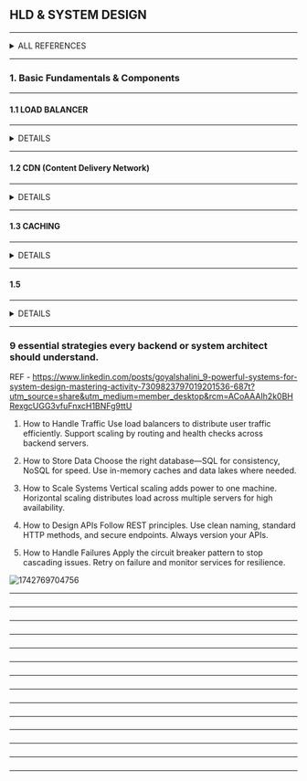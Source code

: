 ## HLD & SYSTEM DESIGN 

---------------------------------------------
<details>
  <summary> ALL REFERENCES </summary>
  
| REF | |
| - | - |
| 1 | 6 Hours - MY UDEMY -[The Complete Guide to Becoming a Software Architect](https://www.udemy.com/course/the-complete-guide-to-becoming-a-software-architect/l) |
| 2 | TODO - 5.5 Hrs - LUX UDEMY (Basics + Case Studies) - [Pragmatic System Design](https://luxoft.udemy.com/course/pragmatic-system-design) |
| 3 | TODO - 8 Hrs - LUX UDEMY (Case studies) - [System Design Interview Guide for Software Architecture](https://luxoft.udemy.com/course/system-design-a-comprehensive-guide) |
| 4 | ToDo - 5 Hrs - Lux UDEMY (Interview prep + mock) - [Mastering the System Design Interview](https://luxoft.udemy.com/course/system-design-interview-prep) | 
|   |  ![image](https://github.com/user-attachments/assets/f8f4dce9-53dc-4d4c-8258-22cd2a819509)  |
  
</details>

---------------------------------------------
### 1. Basic Fundamentals & Components

---------------------------------------------
#### 1.1  LOAD BALANCER
---------------------------------------------

<details>
  <summary> DETAILS </summary>

![image](https://github.com/user-attachments/assets/a9e1900c-d925-45f5-8986-1f8a53faeade)

![image](https://github.com/user-attachments/assets/6c9299d1-4de9-44c6-8479-5f755d27109a)

![image](https://github.com/user-attachments/assets/fb6704d9-a0c4-467a-a9c3-c381e96ca5d8)

![image](https://github.com/user-attachments/assets/49125405-0f5a-4d17-97b2-c29e9e87ac33)

![image](https://github.com/user-attachments/assets/89eda9ff-ae29-4c59-a751-fce3121193d7)

![image](https://github.com/user-attachments/assets/2bfff13f-38e4-4a36-beaf-37ee17e26c6a)

![image](https://github.com/user-attachments/assets/e7d32b9e-6615-4e0d-841a-b37f4c24fc56)

</details>

---------------------------------------------
#### 1.2 CDN (Content Delivery Network) 
---------------------------------------------

<details>
  <summary> DETAILS </summary>

![image](https://github.com/user-attachments/assets/104424bd-c6ab-4b3b-8c88-d9f64d0a31df)

![image](https://github.com/user-attachments/assets/b40cfc71-51f8-4620-8b1b-0e568da4064a)
![image](https://github.com/user-attachments/assets/dd104e56-b4b2-42cc-9e6f-7baff0c30823)

![image](https://github.com/user-attachments/assets/04d13c08-4a80-42dc-8abf-8d9b95d54526)
![image](https://github.com/user-attachments/assets/ac8d7056-24dc-4f69-9079-84845bdb65b4)
  
</details>
    


---------------------------------------------
#### 1.3 CACHING
---------------------------------------------

<details>
  <summary> DETAILS </summary>

![image](https://github.com/user-attachments/assets/c1fdc7b1-662a-42f8-ab90-856b65fbfc24)
![image](https://github.com/user-attachments/assets/f4b3ce06-2c37-4abc-9704-b9b099f2e31f)
![image](https://github.com/user-attachments/assets/117a76b1-7de2-4b5e-a540-8bd10d16003c)

<details>
  <summary> IMPLEMENTATION - PYTHON </summary>
  
![image](https://github.com/user-attachments/assets/0377667e-e2d7-4963-beeb-86081538fd3c)

</details>

<details>
  <summary> IMPLEMENTATION - C#.NET </summary>
  
![image](https://github.com/user-attachments/assets/cb774bc9-096a-4ecb-a2ae-e1b745975fc2)
![image](https://github.com/user-attachments/assets/f4b1803d-7a19-4a0e-a629-d5988624db55)
![image](https://github.com/user-attachments/assets/804cf56c-4f77-456b-bb6a-7db4579f5535)
![image](https://github.com/user-attachments/assets/49d4cb52-0681-4800-b8dd-0b4fd6db5c10)
![image](https://github.com/user-attachments/assets/8bbf3492-be7d-4017-9b1e-822a1d7a38f6)
![image](https://github.com/user-attachments/assets/f7478aa9-c525-478e-bd5e-df0f5d6e6766)

</details>

![image](https://github.com/user-attachments/assets/f663877d-0e4d-425b-9943-94dd94971309)
![image](https://github.com/user-attachments/assets/761e2b48-e3e3-4fa7-bfb1-07a8731e07af)

---------------------------------------------
#### 1.4  MESSAGE QUEUE
---------------------------------------------

![image](https://github.com/user-attachments/assets/96ac479c-ed9f-4a63-817c-ef52a40fcd63)
![image](https://github.com/user-attachments/assets/5e45361b-8e52-4021-9a3d-23d9520fb381)
![image](https://github.com/user-attachments/assets/91cbc7dd-9565-48e6-aa9c-678dc4387658)

<details>
  <summary> IMPLEMENTATION - PYTHON </summary>
  
![image](https://github.com/user-attachments/assets/eb27c68a-a2dd-445d-87ad-7b90931c6b94)
![image](https://github.com/user-attachments/assets/f2d3ce37-cc7e-4305-acde-b00637d83694)
![image](https://github.com/user-attachments/assets/b368c00c-d4ca-4f32-82a7-1f03b791253f)

</details>

<details>
  <summary> IMPLEMENTATION - C#.NET </summary>

![image](https://github.com/user-attachments/assets/9a92de28-ae0b-4535-82c8-a9e30fea4cb3)
![image](https://github.com/user-attachments/assets/ff856e70-3c6c-4f29-ab09-a9d7e5f8b860)
![image](https://github.com/user-attachments/assets/80ccd6ca-eeb1-4f21-8074-5dde5275bd93)
![image](https://github.com/user-attachments/assets/25d20c3e-5056-4d6e-87fa-00a962586916)
![image](https://github.com/user-attachments/assets/d72bbede-e537-4e1d-93e2-99ee0f840f22)
![image](https://github.com/user-attachments/assets/afd4dd0f-4067-481e-8a2e-1a434a4ceea0)
![image](https://github.com/user-attachments/assets/4df4d9d1-69d2-45c8-a948-d06ecdbb7ac7)
  
</details>

![image](https://github.com/user-attachments/assets/e6348c94-0456-4f04-8b1f-969d67fa019b)
  
</details>

---------------------------------------------
#### 1.5  
---------------------------------------------

<details>
  <summary> DETAILS </summary>


  
</details>







---------------------------------------------
###  9 essential strategies every backend or system architect should understand.

REF - https://www.linkedin.com/posts/goyalshalini_9-powerful-systems-for-system-design-mastering-activity-7309823797019201536-687t?utm_source=share&utm_medium=member_desktop&rcm=ACoAAAIh2k0BHRexgcUGG3vfuFnxcH1BNFg9ttU

1. How to Handle Traffic
Use load balancers to distribute user traffic efficiently. Support scaling by routing and health checks across backend servers.

2. How to Store Data
Choose the right database—SQL for consistency, NoSQL for speed. Use in-memory caches and data lakes where needed.

3. How to Scale Systems
Vertical scaling adds power to one machine. Horizontal scaling distributes load across multiple servers for high availability.

4. How to Design APIs
Follow REST principles. Use clean naming, standard HTTP methods, and secure endpoints. Always version your APIs.

5. How to Handle Failures
Apply the circuit breaker pattern to stop cascading issues. Retry on failure and monitor services for resilience.

![1742769704756](https://github.com/user-attachments/assets/f0127b1e-947b-403a-86c6-566def95c8ae)

---------------------------------------------
### 

---------------------------------------------
### 

---------------------------------------------
### 

---------------------------------------------
### 

---------------------------------------------
### 

---------------------------------------------
### 

---------------------------------------------
### 

---------------------------------------------
### 

---------------------------------------------
### 

---------------------------------------------
### 

---------------------------------------------
### 

---------------------------------------------
### 

---------------------------------------------
### 

---------------------------------------------
